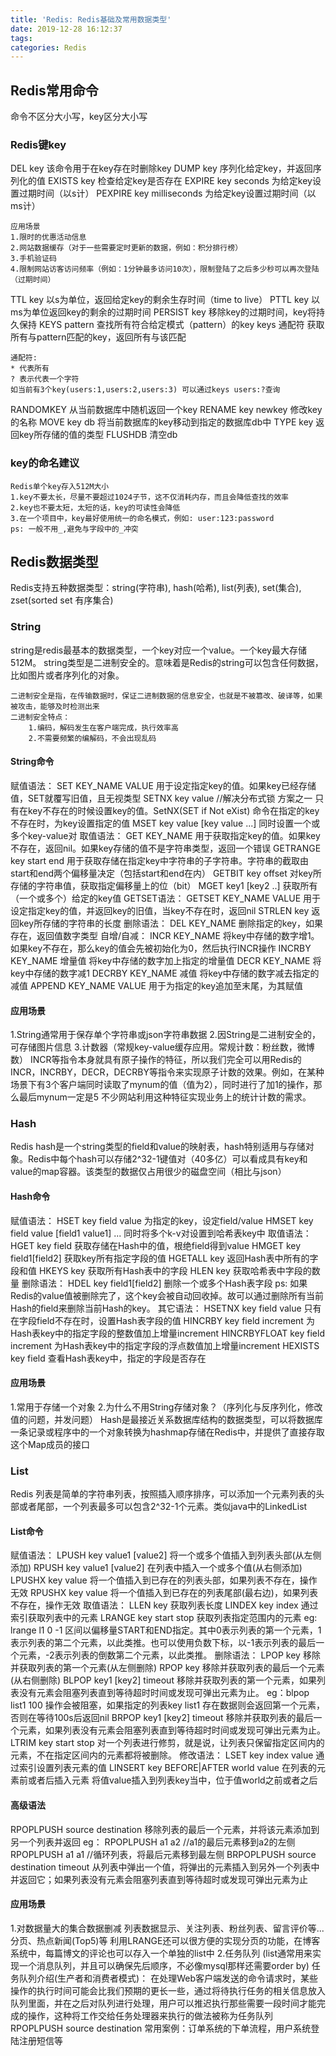 ```yaml
---
title: 'Redis: Redis基础及常用数据类型'
date: 2019-12-28 16:12:37
tags:
categories: Redis
---
```

## Redis常用命令
命令不区分大小写，key区分大小写
### Redis键key
DEL key
该命令用于在key存在时删除key
DUMP key
序列化给定key，并返回序列化的值
EXISTS key
检查给定key是否存在
EXPIRE key seconds
为给定key设置过期时间（以s计）
PEXPIRE key milliseconds
为给定key设置过期时间（以ms计）

    应用场景
    1.限时的优惠活动信息
    2.网站数据缓存（对于一些需要定时更新的数据，例如：积分排行榜）
    3.手机验证码
    4.限制网站访客访问频率（例如：1分钟最多访问10次），限制登陆了之后多少秒可以再次登陆（过期时间）
TTL key
以s为单位，返回给定key的剩余生存时间（time to live）
PTTL key
以ms为单位返回key的剩余的过期时间
PERSIST key
移除key的过期时间，key将持久保持
KEYS pattern
查找所有符合给定模式（pattern）的key
keys 通配符  获取所有与pattern匹配的key，返回所有与该匹配

    通配符:
    * 代表所有
    ? 表示代表一个字符
    如当前有3个key(users:1,users:2,users:3) 可以通过keys users:?查询
RANDOMKEY
从当前数据库中随机返回一个key
RENAME key newkey
修改key的名称
MOVE key db
将当前数据库的key移动到指定的数据库db中
TYPE key
返回key所存储的值的类型
FLUSHDB
清空db
### key的命名建议
    Redis单个key存入512M大小
    1.key不要太长，尽量不要超过1024子节，这不仅消耗内存，而且会降低查找的效率
    2.key也不要太短，太短的话，key的可读性会降低
    3.在一个项目中，key最好使用统一的命名模式，例如: user:123:password
    ps: 一般不用_,避免与字段中的_冲突
## Redis数据类型
Redis支持五种数据类型：string(字符串), hash(哈希), list(列表), set(集合), zset(sorted set 有序集合)
### String
string是redis最基本的数据类型，一个key对应一个value。一个key最大存储512M。
string类型是二进制安全的。意味着是Redis的string可以包含任何数据，比如图片或者序列化的对象。

    二进制安全是指，在传输数据时，保证二进制数据的信息安全，也就是不被篡改、破译等，如果被攻击，能够及时检测出来
    二进制安全特点：
        1.编码，解码发生在客户端完成，执行效率高
        2.不需要频繁的编解码，不会出现乱码
#### String命令
赋值语法：
SET KEY_NAME VALUE
用于设定指定key的值。如果key已经存储值，SET就覆写旧值，且无视类型
SETNX key value //解决分布式锁 方案之一
只有在key不存在的时候设置key的值。SetNX(SET if Not eXist) 命令在指定的key不存在时，为key设置指定的值
MSET key value [key value ...]
同时设置一个或多个key-value对
取值语法：
GET KEY_NAME
用于获取指定key的值。如果key不存在，返回nil。如果key存储的值不是字符串类型，返回一个错误
GETRANGE key start end
用于获取存储在指定key中字符串的子字符串。字符串的截取由start和end两个偏移量决定（包括start和end在内）
GETBIT key offset
对key所存储的字符串值，获取指定偏移量上的位（bit）
MGET key1 [key2 ..]
获取所有（一个或多个）给定的key值
GETSET语法：
GETSET KEY_NAME VALUE
用于设定指定key的值，并返回key的旧值，当key不存在时，返回nil
STRLEN key
返回key所存储的字符串的长度
删除语法：
DEL KEY_NAME
删除指定的key，如果存在，返回值数字类型
自增/自减：
INCR KEY_NAME
将key中存储的数字增1。如果key不存在，那么key的值会先被初始化为0，然后执行INCR操作
INCRBY KEY_NAME 增量值
将key中存储的数字加上指定的增量值
DECR KEY_NAME 
将key中存储的数字减1
DECRBY KEY_NAME 减值
将key中存储的数字减去指定的减值
APPEND KEY_NAME VALUE
用于为指定的key追加至末尾，为其赋值
#### 应用场景
1.String通常用于保存单个字符串或json字符串数据
2.因String是二进制安全的，可存储图片信息
3.计数器（常规key-value缓存应用。常规计数：粉丝数，微博数）
INCR等指令本身就具有原子操作的特征，所以我们完全可以用Redis的INCR，INCRBY，DECR，DECRBY等指令来实现原子计数的效果。例如，在某种场景下有3个客户端同时读取了mynum的值（值为2），同时进行了加1的操作，那么最后mynum一定是5
不少网站利用这种特征实现业务上的统计计数的需求。
### Hash
Redis hash是一个string类型的field和value的映射表，hash特别适用与存储对象。Redis中每个hash可以存储2^32-1键值对（40多亿）可以看成具有key和value的map容器。该类型的数据仅占用很少的磁盘空间（相比与json）
#### Hash命令
赋值语法：
HSET key field value
为指定的key，设定field/value
HMSET key field value [field1 value1] ...
同时将多个k-v对设置到哈希表key中
取值语法：
HGET key field
获取存储在Hash中的值，根绝field得到value
HMGET key field1[field2]
获取key所有指定字段的值
HGETALL key
返回Hash表中所有的字段和值
HKEYS key
获取所有Hash表中的字段
HLEN key
获取哈希表中字段的数量
删除语法：
HDEL key field1[field2]
删除一个或多个Hash表字段
ps: 如果Redis的value值被删除完了，这个key会被自动回收掉。故可以通过删除所有当前Hash的field来删除当前Hash的key。
其它语法：
HSETNX key field value
只有在字段field不存在时，设置Hash表字段的值
HINCRBY key field increment
为Hash表key中的指定字段的整数值加上增量increment
HINCRBYFLOAT key field increment
为Hash表key中的指定字段的浮点数值加上增量increment
HEXISTS key field
查看Hash表key中，指定的字段是否存在
#### 应用场景
1.常用于存储一个对象
2.为什么不用String存储对象？（序列化与反序列化，修改值的问题，并发问题）
Hash是最接近关系数据库结构的数据类型，可以将数据库一条记录或程序中的一个对象转换为hashmap存储在Redis中，并提供了直接存取这个Map成员的接口
### List
Redis 列表是简单的字符串列表，按照插入顺序排序，可以添加一个元素列表的头部或者尾部，一个列表最多可以包含2^32-1个元素。类似java中的LinkedList
#### List命令
赋值语法：
LPUSH key value1 [value2]
将一个或多个值插入到列表头部(从左侧添加)
RPUSH key value1 [value2]
在列表中插入一个或多个值(从右侧添加)
LPUSHX key value
将一个值插入到已存在的列表头部，如果列表不存在，操作无效
RPUSHX key value
将一个值插入到已存在的列表尾部(最右边)，如果列表不存在，操作无效
取值语法：
LLEN key
获取列表长度
LINDEX key index
通过索引获取列表中的元素
LRANGE key start stop
获取列表指定范围内的元素 eg: lrange l1 0 -1
区间以偏移量START和END指定。其中0表示列表的第一个元素，1表示列表的第二个元素，以此类推。也可以使用负数下标，以-1表示列表的最后一个元素，-2表示列表的倒数第二个元素，以此类推。
删除语法：
LPOP key
移除并获取列表的第一个元素(从左侧删除)
RPOP key
移除并获取列表的最后一个元素(从右侧删除)
BLPOP key1 [key2] timeout
移除并获取列表的第一个元素，如果列表没有元素会阻塞列表直到等待超时时间或发现可弹出元素为止。
eg：blpop list1 100
操作会被阻塞，如果指定的列表key list1 存在数据则会返回第一个元素，否则在等待100s后返回nil
BRPOP key1 [key2] timeout
移除并获取列表的最后一个元素，如果列表没有元素会阻塞列表直到等待超时时间或发现可弹出元素为止。
LTRIM key start stop
对一个列表进行修剪，就是说，让列表只保留指定区间内的元素，不在指定区间内的元素都将被删除。
修改语法：
LSET key index value
通过索引设置列表元素的值
LINSERT key BEFORE|AFTER world value
在列表的元素前或者后插入元素  将值value插入到列表key当中，位于值world之前或者之后
#### 高级语法
RPOPLPUSH source destination
移除列表的最后一个元素，并将该元素添加到另一个列表并返回
eg：
RPOPLPUSH a1 a2  //a1的最后元素移到a2的左侧
RPOPLPUSH a1 a1  //循环列表，将最后元素移到最左侧
BRPOPLPUSH source destination timeout
从列表中弹出一个值，将弹出的元素插入到另外一个列表中并返回它；如果列表没有元素会阻塞列表直到等待超时或发现可弹出元素为止
#### 应用场景
1.对数据量大的集合数据删减
列表数据显示、关注列表、粉丝列表、留言评价等...分页、热点新闻(Top5)等
利用LRANGE还可以很方便的实现分页的功能，在博客系统中，每篇博文的评论也可以存入一个单独的list中
2.任务队列
(list通常用来实现一个消息队列，并且可以确保先后顺序，不必像mysql那样还需要order by)
任务队列介绍(生产者和消费者模式)：
在处理Web客户端发送的命令请求时，某些操作的执行时间可能会比我们预期的更长一些，通过将待执行任务的相关信息放入队列里面，并在之后对队列进行处理，用户可以推迟执行那些需要一段时间才能完成的操作，这种将工作交给任务处理器来执行的做法被称为任务队列
RPOPLPUSH source destination
常用案例：订单系统的下单流程，用户系统登陆注册短信等
